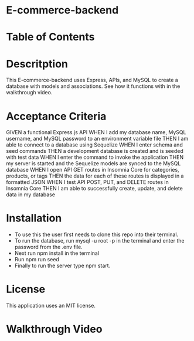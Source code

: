 # E-commerce-backend

# Table of Contents

# Descritption
This E-commerce-backend uses Express, APIs, and MySQL to create a database with models and associations. See how it functions with in the walkthrough video.

# Acceptance Criteria
GIVEN a functional Express.js API
WHEN I add my database name, MySQL username, and MySQL password to an environment variable file
THEN I am able to connect to a database using Sequelize
WHEN I enter schema and seed commands
THEN a development database is created and is seeded with test data
WHEN I enter the command to invoke the application
THEN my server is started and the Sequelize models are synced to the MySQL database
WHEN I open API GET routes in Insomnia Core for categories, products, or tags
THEN the data for each of these routes is displayed in a formatted JSON
WHEN I test API POST, PUT, and DELETE routes in Insomnia Core
THEN I am able to successfully create, update, and delete data in my database

# Installation
- To use this the user first needs to clone this repo into their terminal.
- To run the database, run mysql -u root -p in the terminal and enter the password from the .env file.
- Next run npm install in the terminal
- Run npm run seed
- Finally to run the server type npm start.

# License
This application uses an MIT license.
# Walkthrough Video
